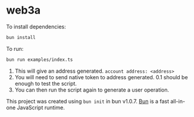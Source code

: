 # web3a

To install dependencies:

```bash
bun install
```

To run:

```bash
bun run examples/index.ts
```

1. This will give an address generated. `account address: <address>`
2. You will need to send native token to address generated. 0.1 should be enough to test the script.
3. You can then run the script again to generate a user operation.

This project was created using `bun init` in bun v1.0.7. [Bun](https://bun.sh) is a fast all-in-one JavaScript runtime.
